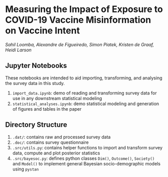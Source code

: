 # Measuring the Impact‌ ‌of‌ ‌Exposure‌ ‌to‌ ‌COVID-19‌ ‌Vaccine‌ ‌Misinformation‌ ‌on‌ Vaccine Intent
*Sahil Loomba, Alexandre de Figueiredo, Simon Piatek, Kristen de Graaf, Heidi Larson*


## Jupyter Notebooks
These notebooks are intended to aid importing, transforming, and analysing the survey data in this study.

1. `import_data.ipynb`: demo of reading and transforming survey data for use in any downstream statistical modeling
2. `statistical_analyses.ipynb`: demo statistical modeling and generation of figures and tables in the paper

## Directory Structure
1. `.dat/`: contains raw and processed survey data
2. `.doc/`: contains survey questionnaire
3. `.src/utils.py`: contains helper functions to import and transform survey data, compute and plot posterior statistics
4. `.src/bayesoc.py`: defines python classes `Dim()`, `Outcome()`, `Society()` and `Model()` to implement general Bayesian socio-demographic models using `pystan`